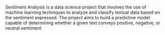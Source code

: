 Sentiment Analysis is a data science project that involves the use of machine learning techniques to analyze and classify textual data based on the sentiment expressed. The project aims to build a predictive model capable of determining whether a given text conveys positive, negative, or neutral sentiment
